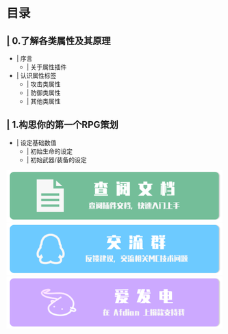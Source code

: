 # 目录
## [|](https://github.com/CPJiNan/RPG-Numerical-Planning-Course/tree/main/0.%E6%9E%84%E6%80%9D%E4%BD%A0%E7%9A%84%E7%AC%AC%E4%B8%80%E4%B8%AARPG%E7%AD%96%E5%88%92#0%E6%9E%84%E6%80%9D%E4%BD%A0%E7%9A%84%E7%AC%AC%E4%B8%80%E4%B8%AArpg%E7%AD%96%E5%88%92) 0.了解各类属性及其原理
* [|](https://github.com/CPJiNan/RPG-Numerical-Planning-Course/tree/main/0.%E6%9E%84%E6%80%9D%E4%BD%A0%E7%9A%84%E7%AC%AC%E4%B8%80%E4%B8%AARPG%E7%AD%96%E5%88%92#%E5%BA%8F%E8%A8%80) 序言
  * [|](https://github.com/CPJiNan/RPG-Numerical-Planning-Course/tree/main/0.%E6%9E%84%E6%80%9D%E4%BD%A0%E7%9A%84%E7%AC%AC%E4%B8%80%E4%B8%AARPG%E7%AD%96%E5%88%92#%E5%85%B3%E4%BA%8E%E5%B1%9E%E6%80%A7%E6%8F%92%E4%BB%B6) 关于属性插件
* [|](https://github.com/CPJiNan/RPG-Numerical-Planning-Course/tree/main/0.%E6%9E%84%E6%80%9D%E4%BD%A0%E7%9A%84%E7%AC%AC%E4%B8%80%E4%B8%AARPG%E7%AD%96%E5%88%92#%E8%AE%A4%E8%AF%86%E5%90%84%E7%A7%8D%E5%B1%9E%E6%80%A7) 认识属性标签
  * [|](https://github.com/CPJiNan/RPG-Numerical-Planning-Course/tree/main/0.%E6%9E%84%E6%80%9D%E4%BD%A0%E7%9A%84%E7%AC%AC%E4%B8%80%E4%B8%AARPG%E7%AD%96%E5%88%92#%E6%94%BB%E5%87%BB%E7%B1%BB%E5%B1%9E%E6%80%A7) 攻击类属性
  * [|](https://github.com/CPJiNan/RPG-Numerical-Planning-Course/tree/main/0.%E6%9E%84%E6%80%9D%E4%BD%A0%E7%9A%84%E7%AC%AC%E4%B8%80%E4%B8%AARPG%E7%AD%96%E5%88%92#%E9%98%B2%E5%BE%A1%E7%B1%BB%E5%B1%9E%E6%80%A7) 防御类属性
  * [|](https://github.com/CPJiNan/RPG-Numerical-Planning-Course/tree/main/0.%E6%9E%84%E6%80%9D%E4%BD%A0%E7%9A%84%E7%AC%AC%E4%B8%80%E4%B8%AARPG%E7%AD%96%E5%88%92#%E5%85%B6%E4%BB%96%E7%B1%BB%E5%B1%9E%E6%80%A7) 其他类属性
## [|](https://github.com/CPJiNan/RPG-Numerical-Planning-Course/tree/main/1.%E6%9E%84%E6%80%9D%E4%BD%A0%E7%9A%84%E7%AC%AC%E4%B8%80%E4%B8%AARPG%E7%AD%96%E5%88%92#1%E6%9E%84%E6%80%9D%E4%BD%A0%E7%9A%84%E7%AC%AC%E4%B8%80%E4%B8%AArpg%E7%AD%96%E5%88%92) 1.构思你的第一个RPG策划
* [|](https://github.com/CPJiNan/RPG-Numerical-Planning-Course/tree/main/1.%E6%9E%84%E6%80%9D%E4%BD%A0%E7%9A%84%E7%AC%AC%E4%B8%80%E4%B8%AARPG%E7%AD%96%E5%88%92#%E8%AE%BE%E5%AE%9A%E5%9F%BA%E7%A1%80%E6%95%B0%E5%80%BC) 设定基础数值
  * [|](https://github.com/CPJiNan/RPG-Numerical-Planning-Course/tree/main/1.%E6%9E%84%E6%80%9D%E4%BD%A0%E7%9A%84%E7%AC%AC%E4%B8%80%E4%B8%AARPG%E7%AD%96%E5%88%92#%E5%88%9D%E5%A7%8B%E7%94%9F%E5%91%BD%E7%9A%84%E8%AE%BE%E5%AE%9A) 初始生命的设定
  * [|](https://github.com/CPJiNan/RPG-Numerical-Planning-Course/tree/main/1.%E6%9E%84%E6%80%9D%E4%BD%A0%E7%9A%84%E7%AC%AC%E4%B8%80%E4%B8%AARPG%E7%AD%96%E5%88%92#%E5%88%9D%E5%A7%8B%E6%AD%A6%E5%99%A8%E8%A3%85%E5%A4%87%E7%9A%84%E8%AE%BE%E5%AE%9A) 初始武器/装备的设定

[![](resources/doc.png)](https://github.com/CPJiNan/RPG-Numerical-Planning-Course)
[![](resources/qqgroup.png)](https://qm.qq.com/cgi-bin/qm/qr?k=l3sr0QxYTbSEr48WZ19XlXJEw0ojgh3b&authKey=RVefNepRoMmWEoh86MpNCYzH9fshpFipa6/Hb+IcZNIUdf96Ku7qaMyP9o263vl1&noverify=0)
[![](resources/afdian.png)](https://afdian.net/a/CPJiNan)
